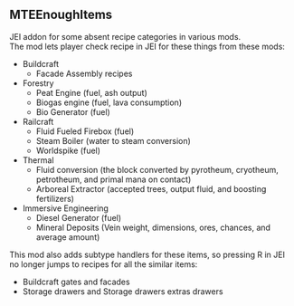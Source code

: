 ## MTEEnoughItems
JEI addon for some absent recipe categories in various mods.  
The mod lets player check recipe in JEI for these things from these mods:

- Buildcraft
  - Facade Assembly recipes
- Forestry
  - Peat Engine (fuel, ash output)
  - Biogas engine (fuel, lava consumption)
  - Bio Generator (fuel)
- Railcraft
  - Fluid Fueled Firebox (fuel)
  - Steam Boiler (water to steam conversion)
  - Worldspike (fuel)
- Thermal
  - Fluid conversion (the block converted by pyrotheum, cryotheum, petrotheum, and primal mana on contact)
  - Arboreal Extractor (accepted trees, output fluid, and boosting fertilizers)
- Immersive Engineering
  - Diesel Generator (fuel)
  - Mineral Deposits (Vein weight, dimensions, ores, chances, and average amount)

This mod also adds subtype handlers for these items, so pressing R in JEI no longer jumps to recipes for all the similar items:
- Buildcraft gates and facades
- Storage drawers and Storage drawers extras drawers
